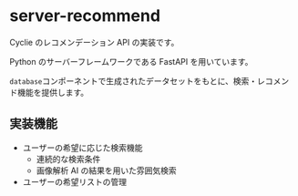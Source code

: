 # server-recommend

Cyclie のレコメンデーション API の実装です。

Python のサーバーフレームワークである FastAPI を用いています。

`database`コンポーネントで生成されたデータセットをもとに、検索・レコメンド機能を提供します。

## 実装機能

- ユーザーの希望に応じた検索機能
  - 連続的な検索条件
  - 画像解析 AI の結果を用いた雰囲気検索
- ユーザーの希望リストの管理
